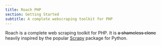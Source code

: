 ```yaml
---
title: Roach PHP
section: Getting Started
subtitle: A complete webscraping toolkit for PHP
---
```


Roach is a complete web scraping toolkit for PHP. It is ~~a shameless clone~~ heavily inspired by the popular [Scrapy](https://docs.scrapy.org) package for Python.